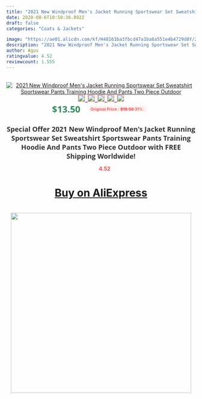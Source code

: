 ```yaml
---
title: "2021 New Windproof Men's Jacket Running Sportswear Set Sweatshirt Sportswear Pants Training Hoodie And Pants Two Piece Outdoor"
date: 2020-08-6T10:50:36.892Z
draft: false
categories: "Coats & Jackets"

image: "https://ae01.alicdn.com/kf/H48161ba3fbcd47a1ba8a551e4b4729d8Y/2021-New-Windproof-Men-s-Jacket-Running-Sportswear-Set-Sweatshirt-Sportswear-Pants-Training-Hoodie-And-Pants.jpg"
description: "2021 New Windproof Men's Jacket Running Sportswear Set Sweatshirt Sportswear Pants Training Hoodie And Pants Two Piece Outdoor"
author: Agus
ratingvalue: 4.52
reviewcount: 1.555
---
```

<br>
<div style="text-align: center;">
<a href="https://s.click.aliexpress.com/e/_A0zKqh" target="_blank" rel="nofollow noopener noreferrer"><img alt="2021 New Windproof Men's Jacket Running Sportswear Set Sweatshirt Sportswear Pants Training Hoodie And Pants Two Piece Outdoor" class="magnifier-image" src="https://ae01.alicdn.com/kf/H48161ba3fbcd47a1ba8a551e4b4729d8Y/2021-New-Windproof-Men-s-Jacket-Running-Sportswear-Set-Sweatshirt-Sportswear-Pants-Training-Hoodie-And-Pants.jpg_640x640.jpg">
<br>
<img style="border:1px solid salmon" src="https://ae01.alicdn.com/kf/H48161ba3fbcd47a1ba8a551e4b4729d8Y/2021-New-Windproof-Men-s-Jacket-Running-Sportswear-Set-Sweatshirt-Sportswear-Pants-Training-Hoodie-And-Pants.jpg_120x120.jpg">&nbsp;&nbsp;<img style="border:1px solid salmon" src="https://ae01.alicdn.com/kf/H99bded3aa7904078be54d3651e21d284y/2021-New-Windproof-Men-s-Jacket-Running-Sportswear-Set-Sweatshirt-Sportswear-Pants-Training-Hoodie-And-Pants.jpg_120x120.jpg">&nbsp;&nbsp;<img style="border:1px solid salmon" src="https://ae01.alicdn.com/kf/Hb3ee404bb7b74422a7d12e647d0255c6i/2021-New-Windproof-Men-s-Jacket-Running-Sportswear-Set-Sweatshirt-Sportswear-Pants-Training-Hoodie-And-Pants.jpg_120x120.jpg">&nbsp;&nbsp;<img style="border:1px solid salmon" src="https://ae01.alicdn.com/kf/He03e7df69f8047b3bae21498574eb3f8x/2021-New-Windproof-Men-s-Jacket-Running-Sportswear-Set-Sweatshirt-Sportswear-Pants-Training-Hoodie-And-Pants.jpg_120x120.jpg">&nbsp;&nbsp;<img style="border:1px solid salmon" src="https://ae01.alicdn.com/kf/Hf2d84ea4b8434eadb3865bc71c538282k/2021-New-Windproof-Men-s-Jacket-Running-Sportswear-Set-Sweatshirt-Sportswear-Pants-Training-Hoodie-And-Pants.jpg_120x120.jpg"></a></div><br0>
<div style="text-align: center;"><span style="background-color: white; border: 0px; box-sizing: border-box; color: seagreen; display: inline-block; font-family: &quot;open sans&quot; , &quot;arial&quot; , &quot;helvetica&quot; , sans-serif , &quot;heiti&quot;; font-size: 24px; font-stretch: inherit; font-weight: 700; line-height: inherit; margin: 0px 10px 0px 0px; padding: 0px; vertical-align: middle;">$13.50 </span>
<span style="background: rgb(255 , 241 , 241); border-radius: 3px; border: 0px; box-sizing: border-box; color: #ff4747; display: inline-block; font-family: inherit; font-size: 12px; font-stretch: inherit; font-style: inherit; font-variant: inherit; font-weight: 600; line-height: inherit; margin: 0px; padding: 2px 5px; transform: scale(0.9); vertical-align: middle;">Original Price : <b style="text-decoration: line-through;">$19.56 </b> 31%&nbsp;&nbsp;</span></div>
<h1 style="color: #333333; display: inline-block; font-family: &quot;open sans&quot; , &quot;arial&quot; , &quot;helvetica&quot; , sans-serif , &quot;heiti&quot;; font-size: 18px; font-stretch: inherit; font-weight: 700; text-align: center;">Special Offer 2021 New Windproof Men's Jacket Running Sportswear Set Sweatshirt Sportswear Pants Training Hoodie And Pants Two Piece Outdoor with FREE Shipping Worldwide!</h1>
<div style="color: #ff4747; text-align: center;">
<img src="https://4.bp.blogspot.com/-M0ZcTcb-5uY/XleCXlxnR4I/AAAAAAAAAEc/OrjgMkXV1oMQFaCRZj5HQwOCBcu3w1FegCPcBGAYYCw/s1600/star.png" style="height: 15px;">&nbsp;<b>4.52</b></div>
<div class="button_cont" align="center"><a class="buynow_a" href="https://s.click.aliexpress.com/e/_A0zKqh" target="_blank" rel="nofollow noopener noreferrer"><H1>Buy on AliExpress</H1></a></div><br>
<div class="separator" style="clear: both; text-align: center;">
<img src="https://lh3.googleusercontent.com/-pTy5HemUv9M/XlePHvY0dAI/AAAAAAAAAE4/0nX5iRUoIWY8eMW9Dpxeirr157OZliDIgCLcBGAsYHQ/s1600/badge.gif" width="480">
</div>
